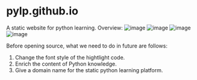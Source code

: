 # pylp.github.io
A static website for python learning.
Overview:
![image](https://github.com/user-attachments/assets/40f63190-5a4d-4a02-886b-292fb56009a8)
![image](https://github.com/user-attachments/assets/8ee1c99a-e996-4ee3-90cf-20a7eafda031)
![image](https://github.com/user-attachments/assets/2631d0f2-bd1a-446e-aaa4-bf03fc7d788f)
![image](https://github.com/user-attachments/assets/5c77c84c-25d9-4c36-8348-e47acee3c81b)

Before opening source, what we need to do in future are follows:

1.  Change the font style of the hightlight code.
2.  Enrich the content of Python knowledge.
3.  Give a domain name for the static python learning platform.
